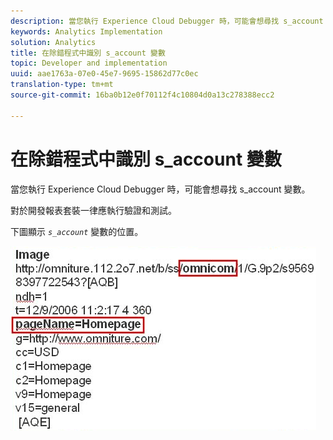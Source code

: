 ```yaml
---
description: 當您執行 Experience Cloud Debugger 時，可能會想尋找 s_account 變數。
keywords: Analytics Implementation
solution: Analytics
title: 在除錯程式中識別 s_account 變數
topic: Developer and implementation
uuid: aae1763a-07e0-45e7-9695-15862d77c0ec
translation-type: tm+mt
source-git-commit: 16ba0b12e0f70112f4c10804d0a13c278388ecc2

---
```



# 在除錯程式中識別 s_account 變數

當您執行 Experience Cloud Debugger 時，可能會想尋找 s_account 變數。

對於開發報表套裝一律應執行驗證和測試。

下圖顯示 *`s_account`* 變數的位置。

![](assets/debugger_code.png)


